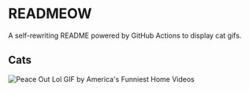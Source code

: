 # READMEOW

A self-rewriting README powered by GitHub Actions to display cat gifs.

## Cats

![Peace Out Lol GIF by America's Funniest Home Videos](https://media2.giphy.com/media/l4KibK3JwaVo0CjDO/200.gif?cid=9acd02dands01dmp1yknhcwtdiz1oigvbtf0ub0svezs7x40&ep=v1_gifs_search&rid=200.gif&ct=g)
